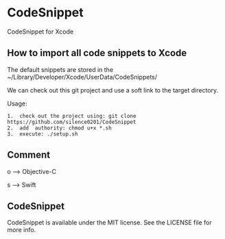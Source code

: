 # CodeSnippet
CodeSnippet for Xcode

## How to import all code snippets to Xcode

The default snippets are stored in the ~/Library/Developer/Xcode/UserData/CodeSnippets/

We can check out this git project and use a soft link to the target directory.

Usage:

	1.  check out the project using: git clone https://github.com/silence0201/CodeSnippet
	2.  add  authority: chmod u+x *.sh
	3.  execute: ./setup.sh

## Comment

o --> Objective-C  

s --> Swift

## CodeSnippet
CodeSnippet is available under the MIT license. See the LICENSE file for more info.

